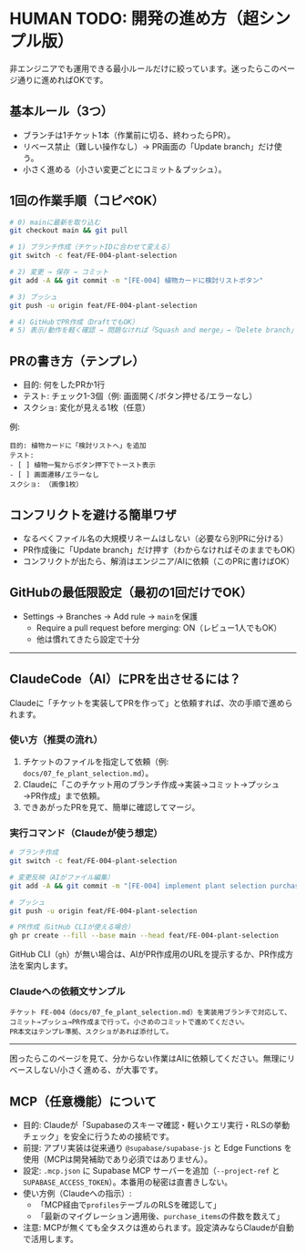 # HUMAN TODO: 開発の進め方（超シンプル版）

非エンジニアでも運用できる最小ルールだけに絞っています。迷ったらこのページ通りに進めればOKです。

## 基本ルール（3つ）
- ブランチは1チケット1本（作業前に切る、終わったらPR）。
- リベース禁止（難しい操作なし）→ PR画面の「Update branch」だけ使う。
- 小さく進める（小さい変更ごとにコミット＆プッシュ）。

## 1回の作業手順（コピペOK）
```bash
# 0) mainに最新を取り込む
git checkout main && git pull

# 1) ブランチ作成（チケットIDに合わせて変える）
git switch -c feat/FE-004-plant-selection

# 2) 変更 → 保存 → コミット
git add -A && git commit -m "[FE-004] 植物カードに検討リストボタン"

# 3) プッシュ
git push -u origin feat/FE-004-plant-selection

# 4) GitHubでPR作成（DraftでもOK）
# 5) 表示/動作を軽く確認 → 問題なければ「Squash and merge」→「Delete branch」
```

## PRの書き方（テンプレ）
- 目的: 何をしたPRか1行
- テスト: チェック1-3個（例: 画面開く/ボタン押せる/エラーなし）
- スクショ: 変化が見える1枚（任意）

例:
```
目的: 植物カードに「検討リストへ」を追加
テスト:
- [ ] 植物一覧からボタン押下でトースト表示
- [ ] 画面遷移/エラーなし
スクショ: （画像1枚）
```

## コンフリクトを避ける簡単ワザ
- なるべくファイル名の大規模リネームはしない（必要なら別PRに分ける）
- PR作成後に「Update branch」だけ押す（わからなければそのままでもOK）
- コンフリクトが出たら、解消はエンジニア/AIに依頼（このPRに書けばOK）

## GitHubの最低限設定（最初の1回だけでOK）
- Settings → Branches → Add rule → `main`を保護
  - Require a pull request before merging: ON（レビュー1人でもOK）
  - 他は慣れてきたら設定で十分

---

## ClaudeCode（AI）にPRを出させるには？

Claudeに「チケットを実装してPRを作って」と依頼すれば、次の手順で進められます。

### 使い方（推奨の流れ）
1) チケットのファイルを指定して依頼（例: `docs/07_fe_plant_selection.md`）。
2) Claudeに「このチケット用のブランチ作成→実装→コミット→プッシュ→PR作成」まで依頼。
3) できあがったPRを見て、簡単に確認してマージ。

### 実行コマンド（Claudeが使う想定）
```bash
# ブランチ作成
git switch -c feat/FE-004-plant-selection

# 変更反映（AIがファイル編集）
git add -A && git commit -m "[FE-004] implement plant selection purchase list"

# プッシュ
git push -u origin feat/FE-004-plant-selection

# PR作成（GitHub CLIが使える場合）
gh pr create --fill --base main --head feat/FE-004-plant-selection
```

GitHub CLI（`gh`）が無い場合は、AIがPR作成用のURLを提示するか、PR作成方法を案内します。

### Claudeへの依頼文サンプル
```
チケット FE-004（docs/07_fe_plant_selection.md）を実装用ブランチで対応して、
コミット→プッシュ→PR作成まで行って。小さめのコミットで進めてください。
PR本文はテンプレ準拠、スクショがあれば添付して。
```

---

困ったらこのページを見て、分からない作業はAIに依頼してください。無理にリベースしない/小さく進める、が大事です。

## MCP（任意機能）について

- 目的: Claudeが「Supabaseのスキーマ確認・軽いクエリ実行・RLSの挙動チェック」を安全に行うための接続です。
- 前提: アプリ実装は従来通り `@supabase/supabase-js` と Edge Functions を使用（MCPは開発補助であり必須ではありません）。
- 設定: `.mcp.json` に Supabase MCP サーバーを追加（`--project-ref` と `SUPABASE_ACCESS_TOKEN`）。本番用の秘密は直書きしない。
- 使い方例（Claudeへの指示）:
  - 「MCP経由で`profiles`テーブルのRLSを確認して」
  - 「最新のマイグレーション適用後、`purchase_items`の件数を数えて」
- 注意: MCPが無くても全タスクは進められます。設定済みならClaudeが自動で活用します。
